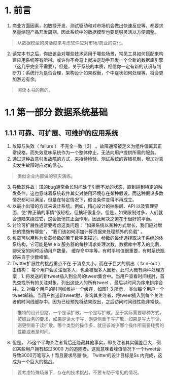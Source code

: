 # 1. 前言
1. 商业方面因素，如敏捷开发、测试驱动和对市场机会做出快速反应等，都要求尽量缩短产品开发周期，因此系统中的数据模型也要足够灵活以方便调整。
> 从数据模型的灵活度来考虑软件应对市场/商业的变化。
2. 读完本书之后，你应该会对哪些技术适用于哪些场景，常见工具如何搭配来构建应用系统等有所得。或许你不会马上就决定动手开发一个全新的数据库引擎（这几乎完全不需要），但是，关于系统的本质，相信你一定有新的认识与判断力：系统行为是否合理，架构设计如果权衡，个中症状如何处理等，将会更加游刃有余。
> 阅读本书的目的。

# 1.1 第一部分 数据系统基础
## 1.1.1 可靠、可扩展、可维护的应用系统
1. 故障与失效（ failure ） 不完全一致［2］ 。故障通常被定义为组件偏离其正常规格，而失效意味系统作为一个整体停止，无法向用户提供所需的服务。
2. 通过这种故意引发故障的方式，来持续检验、测试系统的容错机制，增加对真实发生故障时应对的信心。
> 类似企业内部做的容灾演练。
3. 导致软件故｜璋的bug通常会长时间处于引而不发的状态，直到碰到特定的触发条件。这也意味着系统软件其实对使用环境存在某种假设，而这种假设多数情况都可以满足，但是在特定情况下，假设条件变得不再成立。
4. 以最小出错的方式来设计系统。例如，精心设计的抽象层、API 以及管理界面，使“做正确的事情”很轻松，但搞坏很复杂。但是，如果限制过多，人们就会想陆来绕过它，这会抵悄其正面作用。因此解决之道在于很好的平衡。
5. 讨论可扩展性通常要考虑这类问题： “如果系统以某种方式增长，我们应对增长的措施有哪些”， “我们该如何添加计算资据来处理额外的负载” 。
6. 负载可以用称为负载参数的若干数字来描述。参数的最佳选择取决于系统的体系结构，它可能是W e b 服务器的每秒请求处理次数，数据库中写入的比例，聊天室的同时活动用户数量， 缓存命中率等。有时平均值很重要，有时系统瓶颈来自于少数峰值。
7. Twitter扩展性的挑战重点不在
于消息大小，而在于巨大的扇出（ fa n-out ）由结构： 每个用户会关注很多人，也会被很多人圄粉。此时大概有两种处理方案：1. 将发送的新tweet插入到全局的tweet集合中。当用户查看时间线肘，首先查找所有的关注对象，列出这些人的所有tweet ，最后以时间为序来排序合井。2. 对每个用户的时间线维护一个缓存，如图1-3 所示， 类似每个用户一个tweet邮箱。当用户推送新tweet肘，查询其关注者，将tweet插入到每个关注者的时间线缓存中。因为已经预先将结果取出，之后访问时间线性能非常快。
> 推特的设计思路，一个是读扩散，一个是写扩散。至于实际需要哪种方式，按照业务的要求，如果是读大于写，则更侧重于写扩散，如果是写大于读，则更侧重于读扩散。哪个类型的操作多，就应该减少哪个操作所需要耗费的性能或者是时间。
8. 但是， 75这个平均关注者背后还隐藏其他事实，即关注者其实偏差巨大，例如某些用户拥有超过3000 万的追随者。这就意味着峰值情况下一个tweet会导致3000万笔写入！而且要求尽量’快， Twitter的设计目标是Ss 内完成，这成为一个巨大的挑战。
> 要考虑特殊场景下，存在的技术挑战，不要专助于常见的情况。

